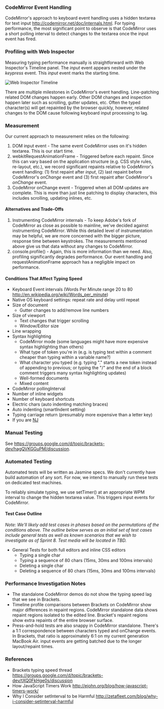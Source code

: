 ### CodeMirror Event Handling
CodeMirror's approach to keyboard event handling uses a hidden textarea for text input <http://codemirror.net/doc/internals.html>. For typing performance, the most significant point to observe is that CodeMirror uses a short polling interval to detect changes to the textarea once the input event has fired.

### Profiling with Web Inspector
Measuring typing performance manually is straightforward with Web Inspector's Timeline panel. The _input_ event appears nested under the _keypress_ event. This _input_ event marks the starting time.

![Web Inspector Timeline](https://github.com/adobe/brackets/wiki/screenshots/performance-typing-webinspector-thumb.png)

There are multiple milestones in CodeMirror's event handling. Line-patching related DOM changes happen early. Other DOM changes and inspection happen later such as scrolling, gutter updates, etc. Often the typed character(s) will get repainted by the browser quickly, however, related changes to the DOM cause following keyboard input processing to lag.
### Measurement
Our current approach to measurement relies on the following:

1. DOM input event - The same event CodeMirror uses on it's hidden textarea. This is our start time.
2. webkitRequestAnimationFrame - Triggered before each repaint. Since this can vary based on the application structure (e.g. CSS style rules, re-layout, etc.), we record significant repaints relative to CodeMirror's event handling: (1) first repaint after _input_, (2) last repaint before CodeMirror's _onChange_ event and (3) first repaint after CodeMirror's _onChange_ event.
3. CodeMirror onChange event - Triggered when all DOM updates are complete. This is more than just line patching to display characters, this includes scrolling, updating inlines, etc.

#### Alternatives and Trade-Offs
1. Instrumenting CodeMirror internals - To keep Adobe's fork of CodeMirror as close as possible to mainline, we've decided against instrumenting CodeMirror. While this detailed level of instrumentation may be helpful, we are more concerned with the bigger picture, response time between keystrokes. The measurements mentioned above give us that data without any changes to CodeMirror.
2. console.profile() - Again, this is more information than we need. Also, profiling significantly degrades performance. Our event handling and requestAnimationFrame approach has a negligible impact on performance.

#### Conditions That Affect Typing Speed
* Keyboard Event intervals (Words Per Minute range 20 to 80 <http://en.wikipedia.org/wiki/Words_per_minute>)
* Native OS keyboard settings: repeat rate and delay until repeat
* Size of document
    * Gutter changes to add/remove line numbers
* Size of viewport
    * Text changes that trigger scrolling
    * Window/Editor size
* Line wrapping
* Syntax highlighting
    * CodeMirror mode (some languages might have more expensive syntax highlighting than others)
    * What type of token you're in (e.g. is typing text within a comment cheaper than typing within a variable name?)
    * What character you typed (e.g. typing "." starts a new token instead of appending to previous; or typing the "/" and the end of a block comment triggers many syntax highlighting updates)
    * Well-formed documents
    * Mixed content
* CodeMirror pollingInterval
* Number of inline widgets
* Number of keyboard shortcuts
* Electric chars (auto indenting matching braces)
* Auto indenting (smartIndent setting)
* Typing carriage return (presumably more expensive than a letter key) 
* If you are [NJ](https://github.com/njx)

### Manual Testing
See https://groups.google.com/d/topic/brackets-dev/hagQVKGGuPM/discussion.

### Automated Testing
Automated tests will be written as Jasmine specs. We don't currently have build automation of any sort. For now, we intend to manually run these tests on dedicated test machines.

To reliably simulate typing, we use setTimer() at an appropriate WPM interval to change the hidden textarea value. This triggers input events for CodeMirror.

#### Test Case Outline

_Note: We'll likely add test cases in phases based on the permutations of the conditions above. The outline below serves as an initial set of test cases include general tests as well as known scenarios that we wish to investigate as of Sprint 8. Test media will be located in TBD._

* General Tests for both full editors and inline CSS editors
    * Typing a single char
    * Typing a sequence of 80 chars (15ms, 30ms and 100ms intervals)
    * Deleting a single char
    * Deleting a sequence of 80 chars (15ms, 30ms and 100ms intervals)

### Performance Investigation Notes

* The standalone CodeMirror demos do not show the typing speed lag that we see in Brackets.
* Timeline profile comparisons between Brackets on CodeMirror show major differences in repaint regions. CodeMirror standalone data shows repaint regions isolated to the edited line. Bracket's repaint regions show extra repaints of the entire browser surface.
* Press-and-hold tests are also snappy in CodeMirror standalone. There's a 1:1 correspondence between characters typed and onChange events. In Brackets, that ratio is approximately 6:1 on my current generation MacBook Air. input events are getting batched due to the longer layout/repaint times. 

### References
* Brackets typing speed thread <https://groups.google.com/d/topic/brackets-dev/tXQ0FkHge0s/discussion>
* How JavaScript Timers Work <http://ejohn.org/blog/how-javascript-timers-work/>
* Why I Consider setInterval to be Harmful <http://zetafleet.com/blog/why-i-consider-setinterval-harmful>